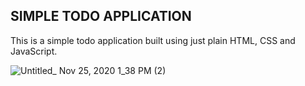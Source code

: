 ## SIMPLE TODO APPLICATION

This is a simple todo application built using just plain HTML, CSS and JavaScript.

![Untitled_ Nov 25, 2020 1_38 PM (2)](https://user-images.githubusercontent.com/11598255/100229963-4ef66c80-2f25-11eb-9d98-80a1689ed53b.gif)
